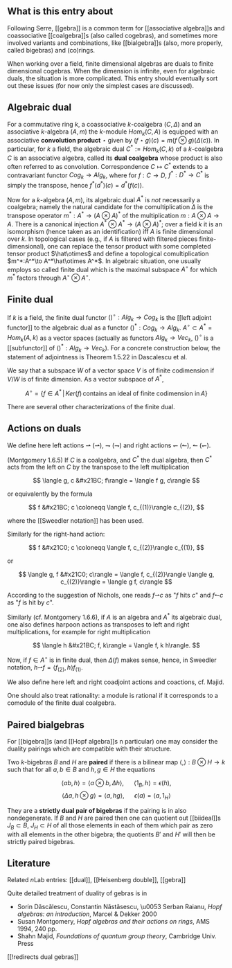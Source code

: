## What is this entry about

Following Serre, [[gebra]] is a common term for [[associative algebra]]s and coassociative [[coalgebra]]s (also called cogebras), and sometimes more involved variants and combinations, like [[bialgebra]]s (also, more properly, called bigebras) and (co)rings. 

When working over a field, finite dimensional algebras are duals to finite dimensional cogebras. When the dimension is infinite, even for algebraic duals, the situation is more complicated. This entry should eventually sort out these issues (for now only the simplest
cases are discussed). 

## Algebraic dual

For a commutative ring $k$, a coassociative 
$k$-coalgebra $(C,\Delta)$ and an associative $k$-algebra $(A,m)$
the $k$-module $Hom_k(C,A)$ is equipped with an associative __convolution product__ $\star$ given by 
$(f\star g)(c) = m(f\otimes g)(\Delta(c))$. 
In particular, for $k$ a field, 
the algebraic dual $C^*:= Hom_k(C,k)$ of
a $k$-coalgebra $C$ is an associative algebra, called its __dual coalgebra__ whose product is also often referred to as convolution.
Correspondence $C\mapsto C^*$ extends to a contravariant functor
$Cog_k\to Alg_k$, where for $f:C\to D$, $f^*:D^*\to C^*$ is simply the transpose, hence $f^*(d^*)(c) = d^*(f(c))$. 

Now for a $k$-algebra $(A,m)$, its algebraic dual $A^*$ is _not_ necessarily a coalgebra; namely the natural candidate for the 
comultiplication $\Delta$ is the transpose operator $m^*: A^*\to (A\otimes A)^*$ of the multiplication $m: A\otimes A\to A$. 
There is a canonical injection 
$A^*\otimes A^*\to (A\otimes A)^*$; over a field $k$ it is an isomorphism (hence taken as an identification) iff $A$ is finite dimensional over $k$. In topological cases (e.g., if $A$ is filtered with filtered pieces finite-dimensional), one can replace the tensor product with some completed tensor product $\hat\otimes$ and define a topological comultiplication $m^*:A^*\to A^*\hat\otimes A^*$. In algebraic situation, one usually employs so called finite dual which is the maximal subspace $A^\circ$ for which $m^*$ factors through
$A^\circ\otimes A^\circ$. 

## Finite dual

If $k$ is a field, the finite dual functor $()^\circ:Alg_k\to Cog_k$ is the [[left adjoint functor]] to the algebraic dual as a functor $()^*:Cog_k\to Alg_k$.  $A^\circ\subset A^*=Hom_k(A,k)$ as a vector spaces (actually as functors $Alg_k\to Vec_k$, $()^\circ$ is a [[subfunctor]] of $()^*:Alg_k\to Vec_k$). For a concrete construction
below, the statement of adjointness is Theorem 1.5.22 in Dascalescu et al. 

We say that a subspace $W$ of a vector space $V$ is of finite codimension if $V/W$ is of finite dimension. As a vector subspace of 
$A^*$, 

$$
A^\circ = \{ f\in A^* \, | \, Ker(f)\, \text{contains an ideal of finite codimension in}\, A\}
$$

There are several other characterizations of the finite dual.  

## Actions on duals

We define here left actions ⇀ ($\rightharpoonup$), ⇁ ($\rightharpoondown$) and right actions ↽ ($\leftharpoonup$), ↼ ($\leftharpoondown$).

(Montgomery 1.6.5) If $C$ is a coalgebra, and $C^*$ the dual algebra, then $C^*$ acts from the left on $C$ by the transpose to the left multiplication

$$
\langle g, c &#x21BC; f\rangle = \langle f g, c\rangle
$$

or equivalently by the formula

$$
f &#x21BC; c \coloneqq \langle f, c_{(1)}\rangle c_{(2)},
$$

where the [[Sweedler notation]] has been used.

Similarly for the right-hand action:

$$
f &#x21C0; c \coloneqq \langle f, c_{(2)}\rangle c_{(1)},
$$

or

$$
\langle g, f &#x21C0; c\rangle = \langle f, c_{(2)}\rangle
\langle g, c_{(2)}\rangle = \langle g f, c\rangle
$$

According to the suggestion of Nichols, one reads $f$⇀$c$
as "$f$ hits $c$" and $f$↼$c$ as "$f$ is hit by $c$". 

Similarly (cf. Montgomery 1.6.6), if $A$ is an algebra and $A^*$ its algebraic dual, one also defines harpoon actions as transposes to left and right multiplications, for example for right multiplication

$$
\langle h &#x21BC; f, k\rangle = \langle f, k h\rangle.
$$

Now, if $f\in A^\circ$ is in finite dual, then $\Delta(f)$ makes sense, hence, in Sweedler notation, 
$h$⇀$f=\langle f_{(2)}, h\rangle f_{(1)}$.

We also define here left and right coadjoint actions and coactions, cf. Majid. 

One should also treat rationality: a module is rational if it corresponds to a comodule of the finite dual coalgebra. 

## Paired bialgebras

For [[bigebra]]s (and [[Hopf algebra]]s n particular) 
one may consider the duality pairings which are 
compatible with their structure.

Two $k$-bigebras $B$ and $H$ are __paired__ 
if there is a bilinear map
$\langle,\rangle: B\otimes H\to k$ such that for all $a,b\in B$ and $h,g\in H$ the equations

$$
\langle a b, h\rangle = \langle a\otimes b,\Delta h\rangle,
\,\,\,\,\,\,\,\,\,\,\langle 1_B,h\rangle = \epsilon(h),
$$
$$
\langle \Delta a, h\otimes g\rangle = \langle a, h g\rangle,
\,\,\,\,\,\,\,\,\,\,\epsilon(a) = \langle a, 1_H\rangle
$$

They are a __strictly dual pair of bigebras__ if the pairing is in also nondegenerate. If $B$ and $H$ are paired then one can quotient out [[biideal]]s $J_B\subset B$, $J_H\subset H$ of all those elements in each of them which pair as zero with all elements in the other bigebra; the quotients $B'$ and $H'$ will then be strictly paired bigebras.  

## Literature

Related $n$Lab entries: [[dual]], [[Heisenberg double]], [[gebra]]

Quite detailed treatment of duality of gebras is in

* Sorin Dăscălescu, Constantin Năstăsescu, \u0053 Serban Raianu, _Hopf algebras: an introduction_, Marcel & Dekker 2000
* Susan Montgomery, _Hopf algebras and their actions on rings_, AMS 1994, 240 pp.
* Shahn Majid, _Foundations of quantum group theory_, Cambridge Univ. Press

[[!redirects dual gebras]]

